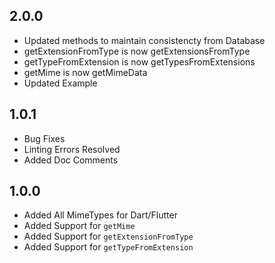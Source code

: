 ## 2.0.0

* Updated methods to maintain consistencty from Database
* getExtensionFromType is now getExtensionsFromType
* getTypeFromExtension is now getTypesFromExtensions
* getMime is now getMimeData
* Updated Example

## 1.0.1

* Bug Fixes
* Linting Errors Resolved
* Added Doc Comments

## 1.0.0

* Added All MimeTypes for Dart/Flutter
* Added Support for `getMime`
* Added Support for `getExtensionFromType`
* Added Support for `getTypeFromExtension`
